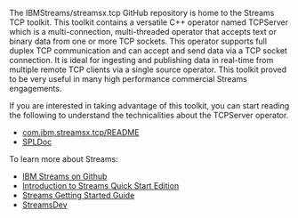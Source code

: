 The IBMStreams/streamsx.tcp GitHub repository is home to the Streams TCP toolkit.
This toolkit contains a versatile C++ operator named TCPServer which is a multi-connection, multi-threaded 
operator that accepts text or binary data from one or more TCP sockets. This operator supports full duplex TCP communication and can accept and send data via a TCP socket connection.  It is ideal for ingesting and publishing data in
real-time from multiple remote TCP clients via a single source operator. This toolkit proved to be very useful in
many high performance commercial Streams engagements. 

If you are interested in taking advantage of this toolkit, you can start reading the following to understand the
technicalities about the TCPServer operator.

* [com.ibm.streamsx.tcp/README](com.ibm.streamsx.tcp/README.md)
* [SPLDoc](http://ibmstreams.github.io/streamsx.tcp/doc/spldoc/html/tk$com.ibm.streamsx.tcp/tk$com.ibm.streamsx.tcp.html)

To learn more about Streams:
* [IBM Streams on Github](http://ibmstreams.github.io)
* [Introduction to Streams Quick Start Edition](http://ibmstreams.github.io/streamsx.documentation/docs/4.1/qse-intro/)
* [Streams Getting Started Guide](http://ibmstreams.github.io/streamsx.documentation/docs/4.1/qse-getting-started/)
* [StreamsDev](https://developer.ibm.com/streamsdev/)

